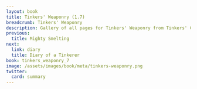```yaml
---
layout: book
title: Tinkers' Weaponry (1.7)
breadcrumb: Tinkers' Weaponry
description: Gallery of all pages for Tinkers' Weaponry from Tinkers' Construct in Minecraft 1.7.10.
previous:
  title: Mighty Smelting
next:
  link: diary
  title: Diary of a Tinkerer
book: tinkers_weaponry_7
image: /assets/images/book/meta/tinkers-weaponry.png
twitter:
  card: summary
---
```

